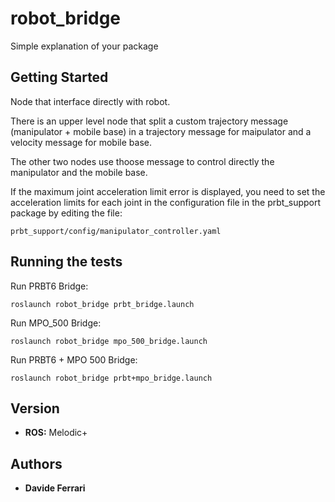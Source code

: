 # robot_bridge

Simple explanation of your package

## Getting Started

Node that interface directly with robot.

There is an upper level node that split a custom trajectory message (manipulator + mobile base) in a trajectory message for maipulator and a velocity message for mobile base.

The other two nodes use thoose message to control directly the manipulator and the mobile base.

If the maximum joint acceleration limit error is displayed, you need to set the acceleration limits for each joint in the configuration file in the prbt_support package by editing the file:

```prbt_support/config/manipulator_controller.yaml```

## Running the tests

Run PRBT6 Bridge:

```roslaunch robot_bridge prbt_bridge.launch```

Run MPO_500 Bridge:

```roslaunch robot_bridge mpo_500_bridge.launch```

Run PRBT6 + MPO 500 Bridge:

```roslaunch robot_bridge prbt+mpo_bridge.launch```

## Version

* **ROS:** Melodic+

## Authors

* **Davide Ferrari**
